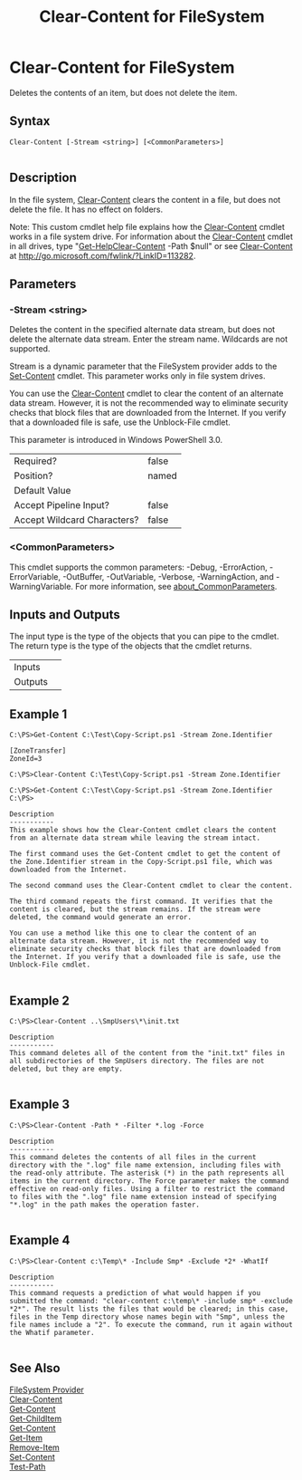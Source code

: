 ﻿---
title: Clear-Content for FileSystem
ms.custom: na
ms.reviewer: na
ms.suite: na
ms.tgt_pltfrm: na
ms.topic: article
---
# Clear-Content for FileSystem
Deletes the contents of an item, but does not delete the item.  
  
## Syntax  
  
```  
Clear-Content [-Stream <string>] [<CommonParameters>]  
  
```  
  
## Description  
 In the file system, [Clear-Content](..\..\..\Microsoft.PowerShell.Management\Clear-Content.md) clears the content in a file, but does not delete the file. It has no effect on folders.  
  
 Note: This custom cmdlet help file explains how the [Clear-Content](..\..\..\Microsoft.PowerShell.Management\Clear-Content.md) cmdlet works in a file system drive. For information about the [Clear-Content](..\..\..\Microsoft.PowerShell.Management\Clear-Content.md) cmdlet in all drives, type "[Get-Help](..\..\Get-Help.md)[Clear-Content](..\..\..\Microsoft.PowerShell.Management\Clear-Content.md) -Path $null" or see [Clear-Content](..\..\..\Microsoft.PowerShell.Management\Clear-Content.md) at http://go.microsoft.com/fwlink/?LinkID=113282.  
  
## Parameters  
  
### -Stream <string\>  
 Deletes the content in the specified alternate data stream, but does not delete the alternate data stream. Enter the stream name. Wildcards are not supported.  
  
 Stream is a dynamic parameter that the FileSystem provider adds to the [Set-Content](..\..\..\Microsoft.PowerShell.Management\Set-Content.md) cmdlet. This parameter works only in file system drives.  
  
 You can use the [Clear-Content](..\..\..\Microsoft.PowerShell.Management\Clear-Content.md) cmdlet to clear the content of an alternate data stream. However, it is not the recommended way to eliminate security checks that block files that are downloaded from the Internet. If you verify that a downloaded file is safe, use the Unblock-File cmdlet.  
  
 This parameter is introduced in Windows PowerShell 3.0.  
  
|||  
|-|-|  
|Required?|false|  
|Position?|named|  
|Default Value||  
|Accept Pipeline Input?|false|  
|Accept Wildcard Characters?|false|  
  
### <CommonParameters\>  
 This cmdlet supports the common parameters: -Debug, -ErrorAction, -ErrorVariable, -OutBuffer, -OutVariable,  -Verbose, -WarningAction, and -WarningVariable. For more information, see [about_CommonParameters](..\..\About\about_CommonParameters.md).  
  
## Inputs and Outputs  
 The input type is the type of the objects that you can pipe to the cmdlet. The return type is the type of the objects that the cmdlet returns.  
  
|||  
|-|-|  
|Inputs||  
|Outputs||  
  
## Example 1  
  
```  
C:\PS>Get-Content C:\Test\Copy-Script.ps1 -Stream Zone.Identifier  
  
[ZoneTransfer]  
ZoneId=3  
  
C:\PS>Clear-Content C:\Test\Copy-Script.ps1 -Stream Zone.Identifier  
  
C:\PS>Get-Content C:\Test\Copy-Script.ps1 -Stream Zone.Identifier  
C:\PS>  
  
Description  
-----------  
This example shows how the Clear-Content cmdlet clears the content from an alternate data stream while leaving the stream intact.  
  
The first command uses the Get-Content cmdlet to get the content of the Zone.Identifier stream in the Copy-Script.ps1 file, which was downloaded from the Internet.  
  
The second command uses the Clear-Content cmdlet to clear the content.   
  
The third command repeats the first command. It verifies that the content is cleared, but the stream remains. If the stream were deleted, the command would generate an error.  
  
You can use a method like this one to clear the content of an alternate data stream. However, it is not the recommended way to eliminate security checks that block files that are downloaded from the Internet. If you verify that a downloaded file is safe, use the Unblock-File cmdlet.  
  
```  
  
## Example 2  
  
```  
C:\PS>Clear-Content ..\SmpUsers\*\init.txt  
  
Description  
-----------  
This command deletes all of the content from the "init.txt" files in all subdirectories of the SmpUsers directory. The files are not deleted, but they are empty.  
  
```  
  
## Example 3  
  
```  
C:\PS>Clear-Content -Path * -Filter *.log -Force  
  
Description  
-----------  
This command deletes the contents of all files in the current directory with the ".log" file name extension, including files with the read-only attribute. The asterisk (*) in the path represents all items in the current directory. The Force parameter makes the command effective on read-only files. Using a filter to restrict the command to files with the ".log" file name extension instead of specifying "*.log" in the path makes the operation faster.  
  
```  
  
## Example 4  
  
```  
C:\PS>Clear-Content c:\Temp\* -Include Smp* -Exclude *2* -WhatIf  
  
Description  
-----------  
This command requests a prediction of what would happen if you submitted the command: "clear-content c:\temp\* -include smp* -exclude *2*". The result lists the files that would be cleared; in this case, files in the Temp directory whose names begin with "Smp", unless the file names include a "2". To execute the command, run it again without the Whatif parameter.  
  
```  
  
## See Also  
 [FileSystem Provider](..\FileSystem-Provider.md)   
 [Clear-Content](..\..\..\Microsoft.PowerShell.Management\Clear-Content.md)   
 [Get-Content](..\..\..\Microsoft.PowerShell.Management\Get-Content.md)   
 [Get-ChildItem](..\..\..\Microsoft.PowerShell.Management\Get-ChildItem.md)   
 [Get-Content](..\..\..\Microsoft.PowerShell.Management\Get-Content.md)   
 [Get-Item](..\..\..\Microsoft.PowerShell.Management\Get-Item.md)   
 [Remove-Item](..\..\..\Microsoft.PowerShell.Management\Remove-Item.md)   
 [Set-Content](..\..\..\Microsoft.PowerShell.Management\Set-Content.md)   
 [Test-Path](..\..\..\Microsoft.PowerShell.Management\Test-Path.md)

